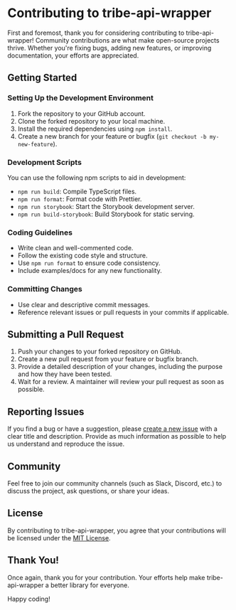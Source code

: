 # Contributing to tribe-api-wrapper

First and foremost, thank you for considering contributing to tribe-api-wrapper! Community contributions are what make open-source projects thrive. Whether you're fixing bugs, adding new features, or improving documentation, your efforts are appreciated.

## Getting Started

### Setting Up the Development Environment

1. Fork the repository to your GitHub account.
2. Clone the forked repository to your local machine.
3. Install the required dependencies using `npm install`.
4. Create a new branch for your feature or bugfix (`git checkout -b my-new-feature`).

### Development Scripts

You can use the following npm scripts to aid in development:

- `npm run build`: Compile TypeScript files.
- `npm run format`: Format code with Prettier.
- `npm run storybook`: Start the Storybook development server.
- `npm run build-storybook`: Build Storybook for static serving.

### Coding Guidelines

- Write clean and well-commented code.
- Follow the existing code style and structure.
- Use `npm run format` to ensure code consistency.
- Include examples/docs for any new functionality.

### Committing Changes

- Use clear and descriptive commit messages.
- Reference relevant issues or pull requests in your commits if applicable.

## Submitting a Pull Request

1. Push your changes to your forked repository on GitHub.
2. Create a new pull request from your feature or bugfix branch.
3. Provide a detailed description of your changes, including the purpose and how they have been tested.
4. Wait for a review. A maintainer will review your pull request as soon as possible.

## Reporting Issues

If you find a bug or have a suggestion, please [create a new issue](https://github.com/BankkRoll/tribe-api-wrapper/issues) with a clear title and description. Provide as much information as possible to help us understand and reproduce the issue.

## Community

Feel free to join our community channels (such as Slack, Discord, etc.) to discuss the project, ask questions, or share your ideas.

## License

By contributing to tribe-api-wrapper, you agree that your contributions will be licensed under the [MIT License](https://github.com/BankkRoll/tribe-api-wrapper/blob/main/LICENSE).

## Thank You!

Once again, thank you for your contribution. Your efforts help make tribe-api-wrapper a better library for everyone.

Happy coding!
